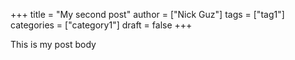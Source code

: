 +++
title = "My second post"
author = ["Nick Guz"]
tags = ["tag1"]
categories = ["category1"]
draft = false
+++

This is my post body
